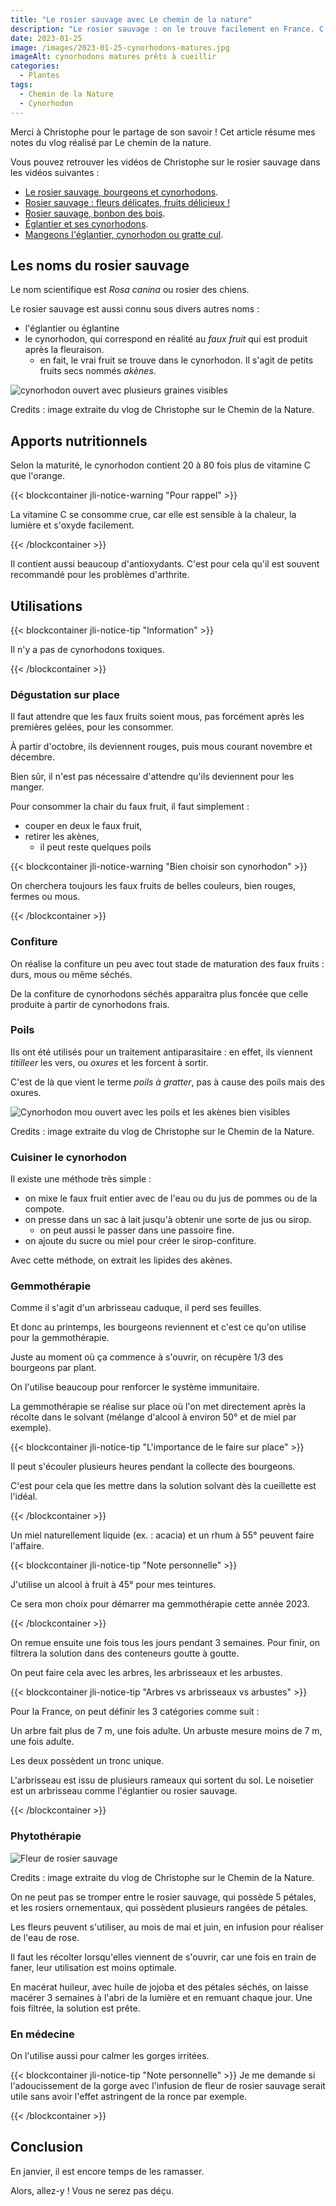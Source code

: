 ```yaml
---
title: "Le rosier sauvage avec Le chemin de la nature"
description: "Le rosier sauvage : on le trouve facilement en France. C'est lui qui produit ces fruits rouges en forme de ballon de rugby au début de l'hiver. Christophe nous explique dans le détail comment le reconnaitre et l'utiliser."
date: 2023-01-25
image: /images/2023-01-25-cynorhodons-matures.jpg
imageAlt: cynorhodons matures prêts à cueillir
categories:
  - Plantes
tags:
  - Chemin de la Nature
  - Cynorhodon
---
```


Merci à Christophe pour le partage de son savoir ! Cet article résume mes notes du vlog réalisé par Le chemin de la nature.

<!-- more -->

Vous pouvez retrouver les vidéos de Christophe sur le rosier sauvage dans les vidéos suivantes :

- [Le rosier sauvage, bourgeons et cynorhodons](https://www.youtube.com/watch?v=QnfXx0XdVS8).
- [Rosier sauvage : fleurs délicates, fruits délicieux !](https://www.youtube.com/watch?v=HyDYiqMulnc)
- [Rosier sauvage, bonbon des bois](https://www.youtube.com/watch?v=8f-yIymzr9M).
- [Églantier et ses cynorhodons](https://www.youtube.com/watch?v=SD8NloaM71M).
- [Mangeons l'églantier, cynorhodon ou gratte cul](https://www.youtube.com/watch?v=pmiRJbAYgWA).

## Les noms du rosier sauvage

Le nom scientifique est _Rosa canina_ ou rosier des chiens.

Le rosier sauvage est aussi connu sous divers autres noms :

- l'églantier ou églantine
- le cynorhodon, qui correspond en réalité au _faux fruit_ qui est produit après la fleuraison.
  - en fait, le vrai fruit se trouve dans le cynorhodon. Il s'agit de petits fruits secs nommés _akènes_.

![cynorhodon ouvert avec plusieurs graines visibles](images/cynorrhodon-ouvert.jpg)

Credits : image extraite du vlog de Christophe sur le Chemin de la Nature.

## Apports nutritionnels

Selon la maturité, le cynorhodon contient 20 à 80 fois plus de vitamine C que l'orange.

{{< blockcontainer jli-notice-warning "Pour rappel" >}}

La vitamine C se consomme crue, car elle est sensible à la chaleur, la lumière et s'oxyde facilement.

{{< /blockcontainer >}}

Il contient aussi beaucoup d'antioxydants. C'est pour cela qu'il est souvent recommandé pour les problèmes d'arthrite.

## Utilisations

{{< blockcontainer jli-notice-tip "Information" >}}

Il n'y a pas de cynorhodons toxiques.

{{< /blockcontainer >}}

### Dégustation sur place

Il faut attendre que les faux fruits soient mous, pas forcément après les premières gelées, pour les consommer.

À partir d'octobre, ils deviennent rouges, puis mous courant novembre et décembre.

Bien sûr, il n'est pas nécessaire d'attendre qu'ils deviennent pour les manger.

Pour consommer la chair du faux fruit, il faut simplement :

- couper en deux le faux fruit,
- retirer les akènes,
  - il peut reste quelques poils

{{< blockcontainer jli-notice-warning "Bien choisir son cynorhodon" >}}

On cherchera toujours les faux fruits de belles couleurs, bien rouges, fermes ou mous.

{{< /blockcontainer >}}

### Confiture

On réalise la confiture un peu avec tout stade de maturation des faux fruits : durs, mous ou même séchés.

De la confiture de cynorhodons séchés apparaitra plus foncée que celle produite à partir de cynorhodons frais.

### Poils

Ils ont été utilisés pour un traitement antiparasitaire : en effet, ils viennent _titilleer_ les vers, ou _oxures_ et les forcent à sortir.

C'est de là que vient le terme _poils à gratter_, pas à cause des poils mais des oxures.

![Cynorhodon mou ouvert avec les poils et les akènes bien visibles](images/cynorrhodon-moux-ouvert-avec-les-poils-et-les-akènes-bien-visibles.jpg)

Credits : image extraite du vlog de Christophe sur le Chemin de la Nature.

### Cuisiner le cynorhodon

Il existe une méthode très simple :

- on mixe le faux fruit entier avec de l'eau ou du jus de pommes ou de la compote.
- on presse dans un sac à lait jusqu'à obtenir une sorte de jus ou sirop.
  - on peut aussi le passer dans une passoire fine.
- on ajoute du sucre ou miel pour créer le sirop-confiture.

Avec cette méthode, on extrait les lipides des akènes.

### Gemmothérapie

Comme il s'agit d'un arbrisseau caduque, il perd ses feuilles.

Et donc au printemps, les bourgeons reviennent et c'est ce qu'on utilise pour la gemmothérapie.

Juste au moment où ça commence à s'ouvrir, on récupère 1/3 des bourgeons par plant.

On l'utilise beaucoup pour renforcer le système immunitaire.

La gemmothérapie se réalise sur place où l'on met directement après la récolte dans le solvant (mélange d'alcool à environ 50° et de miel par exemple).

{{< blockcontainer jli-notice-tip "L'importance de le faire sur place" >}}

Il peut s'écouler plusieurs heures pendant la collecte des bourgeons.

C'est pour cela que les mettre dans la solution solvant dès la cueillette est l'idéal.

{{< /blockcontainer >}}

Un miel naturellement liquide (ex. : acacia) et un rhum à 55° peuvent faire l'affaire.

{{< blockcontainer jli-notice-tip "Note personnelle"  >}}

J'utilise un alcool à fruit à 45° pour mes teintures.

Ce sera mon choix pour démarrer ma gemmothérapie cette année 2023.

{{< /blockcontainer >}}

On remue ensuite une fois tous les jours pendant 3 semaines. Pour finir, on filtrera la solution dans des conteneurs goutte à goutte.

On peut faire cela avec les arbres, les arbrisseaux et les arbustes.

{{< blockcontainer jli-notice-tip "Arbres vs arbrisseaux vs arbustes" >}}

Pour la France, on peut définir les 3 catégories comme suit :

Un arbre fait plus de 7 m, une fois adulte. Un arbuste mesure moins de 7 m, une fois adulte.

Les deux possèdent un tronc unique.

L'arbrisseau est issu de plusieurs rameaux qui sortent du sol. Le noisetier est un arbrisseau comme l'églantier ou rosier sauvage.

{{< /blockcontainer >}}

### Phytothérapie

![Fleur de rosier sauvage](images/fleur-rosier-sauvage.jpg)

Credits : image extraite du vlog de Christophe sur le Chemin de la Nature.

On ne peut pas se tromper entre le rosier sauvage, qui possède 5 pétales, et les rosiers ornementaux, qui possèdent plusieurs rangées de pétales.

Les fleurs peuvent s'utiliser, au mois de mai et juin, en infusion pour réaliser de l'eau de rose.

Il faut les récolter lorsqu'elles viennent de s'ouvrir, car une fois en train de faner, leur utilisation est moins optimale.

En macérat huileur, avec huile de jojoba et des pétales séchés, on laisse macérer 3 semaines à l'abri de la lumière et en remuant chaque jour. Une fois filtrée, la solution est prête.

### En médecine

On l'utilise aussi pour calmer les gorges irritées.

{{< blockcontainer jli-notice-tip "Note personnelle" >}} Je me demande si l'adoucissement de la gorge avec l'infusion de fleur de rosier sauvage serait utile sans avoir l'effet astringent de la ronce par exemple.

{{< /blockcontainer >}}

## Conclusion

En janvier, il est encore temps de les ramasser.

Alors, allez-y ! Vous ne serez pas déçu.
